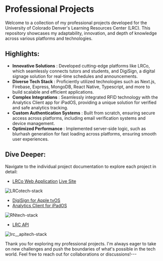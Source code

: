 # Professional Projects

Welcome to a collection of my professional projects developed for the University of Colorado Denver's Learning Resources Center (LRC). This repository showcases my adaptability, innovation, and depth of knowledge across various platforms and technologies.
## Highlights: 
- **Innovative Solutions** : Developed cutting-edge platforms like LRCo, which seamlessly connects tutors and students, and DigiSign, a digital signage solution for real-time schedules and announcements. 
- **Diverse Tech Stack** : Proficiently utilized technologies such as Next.js, Firebase, Express, MongoDB, React Native, Typescript, and more to build scalable and efficient applications. 
- **Complex Integrations** : Seamlessly integrated RFID technology with the Analytics Client app for iPadOS, providing a unique solution for verified and safe analytics tracking. 
- **Custom Authentication Systems** : Built from scratch, ensuring secure access across platforms, including email verification systems and device management. 
- **Optimized Performance** : Implemented server-side logic, such as blurhash generation for fast loading across platforms, ensuring smooth user experiences.
## Dive Deeper:

Navigate to the individual project documentation to explore each project in detail: 
- [LRCo Web Application](https://github.com/ctheil/professional-projects/blob/main/docs/lrco.md) [Live Site](https://ucdenver.xyz/learning-resources-center)

![LRCotech-stack](https://github.com/ctheil/professional-projects/assets/86980706/2884ef35-448f-43e9-a5b5-4211d0246939)

- [DigiSign for Apple tvOS](https://github.com/ctheil/professional-projects/blob/main/docs/DigiSign.md)
- [Analytics Client for iPadOS](https://github.com/ctheil/professional-projects/blob/main/docs/analytics-client.md)

![RNtech-stack](https://github.com/ctheil/professional-projects/assets/86980706/e9ffd7c6-e793-4564-bf25-b09caa84009b)

- [LRC API](https://github.com/ctheil/professional-projects/blob/main/docs/lrc-api.md)

![lrc__apitech-stack](https://github.com/ctheil/professional-projects/assets/86980706/c3c56789-3cb5-40a2-a406-aae454d0e447)


Thank you for exploring my professional projects. I'm always eager to take on new challenges and push the boundaries of what's possible in the tech world. Feel free to reach out for collaborations or discussions!---
